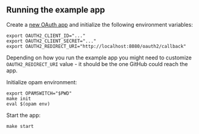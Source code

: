 ## Running the example app

Create a [new OAuth app][gh-oauth-app] and initialize the following environment
variables:

    export OAUTH2_CLIENT_ID="..."
    export OAUTH2_CLIENT_SECRET="..."
    export OAUTH2_REDIRECT_URI="http://localhost:8080/oauth2/callback"

Depending on how you run the example app you might need to customize
`OAUTH2_REDIRECT_URI` value - it should be the one GitHub could reach the app.

Initialize opam environment:

    export OPAMSWITCH="$PWD"
    make init
    eval $(opam env)

Start the app:

    make start

[gh-oauth-app]: https://github.com/settings/developers
